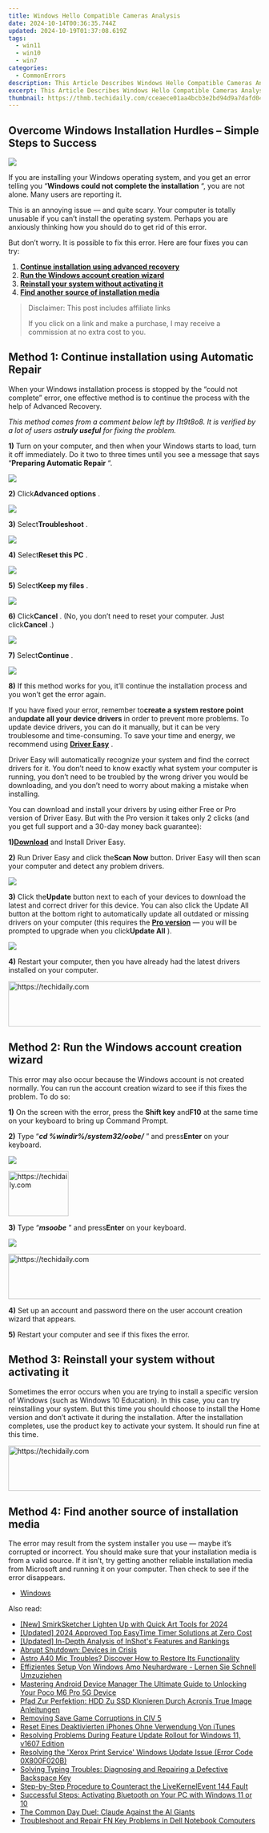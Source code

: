 ```yaml
---
title: Windows Hello Compatible Cameras Analysis
date: 2024-10-14T00:36:35.744Z
updated: 2024-10-19T01:37:08.619Z
tags:
  - win11
  - win10
  - win7
categories:
  - CommonErrors
description: This Article Describes Windows Hello Compatible Cameras Analysis
excerpt: This Article Describes Windows Hello Compatible Cameras Analysis
thumbnail: https://thmb.techidaily.com/cceaece01aa4bcb3e2bd94d9a7dafd046bccc2616fb9998b912dd3cd3c939c21.jpg
---
```


## Overcome Windows Installation Hurdles – Simple Steps to Success

![](https://images.drivereasy.com/wp-content/uploads/2017/09/img_59c47e95769a7.png)

 If you are installing your Windows operating system, and you get an error telling you “**Windows could not complete the installation** “, you are not alone. Many users are reporting it.

 This is an annoying issue — and quite scary. Your computer is totally unusable if you can’t install the operating system. Perhaps you are anxiously thinking how you should do to get rid of this error.

 But don’t worry. It is possible to fix this error. Here are four fixes you can try:

1. [**Continue installation using advanced recovery**](#a)
2. [**Run the Windows account creation wizard**](#b)
3. [**Reinstall your system without activating it**](#c)
4. [**Find another source of installation media**](#d)

>  Disclaimer: This post includes affiliate links
>
>  If you click on a link and make a purchase, I may receive a commission at no extra cost to you.
>

## Method 1: Continue installation using Automatic Repair

 When your Windows installation process is stopped by the “could not complete” error, one effective method is to continue the process with the help of Advanced Recovery.

 _This method comes from a comment below left by I1t9t8o8\. It is verified by a lot of users as**truly useful** for fixing the problem._

**1)** Turn on your computer, and then when your Windows starts to load, turn it off immediately. Do it two to three times until you see a message that says “**Preparing Automatic Repair** “.

![](https://images.drivereasy.com/wp-content/uploads/2018/01/img_5a698952129aa.png)

**2)** Click**Advanced options** .

![](https://images.drivereasy.com/wp-content/uploads/2018/01/img_5a69891372c5b.png)

**3)** Select**Troubleshoot** .

![](https://images.drivereasy.com/wp-content/uploads/2018/01/img_5a6989a2d24d0.png)

**4)** Select**Reset this PC** .

![](https://images.drivereasy.com/wp-content/uploads/2018/01/img_5a698a2bd825b.png)

**5)** Select**Keep my files** .

![](https://images.drivereasy.com/wp-content/uploads/2018/01/img_5a698ae3d7538.png)

**6)** Click**Cancel** . (No, you don’t need to reset your computer. Just click**Cancel** .)

![](https://images.drivereasy.com/wp-content/uploads/2018/01/img_5a698b35940ae.png)

**7)** Select**Continue** .

![](https://images.drivereasy.com/wp-content/uploads/2018/01/img_5a698c64b4abb.png)

**8)** If this method works for you, it’ll continue the installation process and you won’t get the error again.

 If you have fixed your error, remember to**create a system restore point** and**update all your device drivers** in order to prevent more problems. To update device drivers, you can do it manually, but it can be very troublesome and time-consuming. To save your time and energy, we recommend using **[Driver Easy](https://tools.techidaily.com/drivereasy/download/)**  .

 Driver Easy will automatically recognize your system and find the correct drivers for it. You don’t need to know exactly what system your computer is running, you don’t need to be troubled by the wrong driver you would be downloading, and you don’t need to worry about making a mistake when installing.

 You can download and install your drivers by using either Free or Pro version of Driver Easy. But with the Pro version it takes only 2 clicks (and you get full support and a 30-day money back guarantee):

 **1)[Download](https://tools.techidaily.com/drivereasy/download/)**  and Install Driver Easy.

**2)** Run Driver Easy and click the**Scan Now** button. Driver Easy will then scan your computer and detect any problem drivers.

![](https://images.drivereasy.com/wp-content/uploads/2018/01/img_5a699954165bf.png)

**3)** Click the**Update** button next to each of your devices to download the latest and correct driver for this device. You can also click the Update All button at the bottom right to automatically update all outdated or missing drivers on your computer (this requires the **[Pro version](https://tools.techidaily.com/drivereasy/download/)**  — you will be prompted to upgrade when you click**Update All** ).

![](https://images.drivereasy.com/wp-content/uploads/2018/01/img_5a6999d636954.jpg)

**4)** Restart your computer, then you have already had the latest drivers installed on your computer.

<!-- affiliate ads begin -->
<a href="https://ephamedtechinc.pxf.io/c/5597632/2137226/26400" target="_top" id="2137226">
  <img src="//a.impactradius-go.com/display-ad/26400-2137226" border="0" alt="https://techidaily.com" width="728" height="90"/>
</a>
<img height="0" width="0" src="https://ephamedtechinc.pxf.io/i/5597632/2137226/26400" style="position:absolute;visibility:hidden;" border="0" />
<!-- affiliate ads end -->

## Method 2: Run the Windows account creation wizard

 This error may also occur because the Windows account is not created normally. You can run the account creation wizard to see if this fixes the problem. To do so:

**1)**  On the screen with the error, press the **Shift key** and**F10** at the same time on your keyboard to bring up Command Prompt.

**2)**  Type “_**cd %windir%/system32/oobe/**_ ” and press**Enter** on your keyboard.

![](https://images.drivereasy.com/wp-content/uploads/2017/09/img_59c48a959cce0.png)

<!-- affiliate ads begin -->
<a href="https://bluettiit.sjv.io/c/5597632/2148127/17093" target="_top" id="2148127">
  <img src="//a.impactradius-go.com/display-ad/17093-2148127" border="0" alt="https://techidaily.com" width="120" height="90"/>
</a>
<img height="0" width="0" src="https://bluettiit.sjv.io/i/5597632/2148127/17093" style="position:absolute;visibility:hidden;" border="0" />
<!-- affiliate ads end -->

**3)** Type “_**msoobe**_ ” and press**Enter** on your keyboard.

![](https://images.drivereasy.com/wp-content/uploads/2017/09/img_59c48b26ea5a3.png)

<!-- affiliate ads begin -->
<a href="https://ephamedtechinc.pxf.io/c/5597632/2137223/26400" target="_top" id="2137223">
  <img src="//a.impactradius-go.com/display-ad/26400-2137223" border="0" alt="https://techidaily.com" width="728" height="90"/>
</a>
<img height="0" width="0" src="https://ephamedtechinc.pxf.io/i/5597632/2137223/26400" style="position:absolute;visibility:hidden;" border="0" />
<!-- affiliate ads end -->

**4)**  Set up an account and password there on the user account creation wizard that appears.

**5)**  Restart your computer and see if this fixes the error.

## Method 3: Reinstall your system without activating it

 Sometimes the error occurs when you are trying to install a specific version of Windows (such as Windows 10 Education). In this case, you can try reinstalling your system. But this time you should choose to install the Home version and don’t activate it during the installation. After the installation completes, use the product key to activate your system. It should run fine at this time.

<!-- affiliate ads begin -->
<a href="https://appsumo.8odi.net/c/5597632/2137411/7443" target="_top" id="2137411">
  <img src="//a.impactradius-go.com/display-ad/7443-2137411" border="0" alt="https://techidaily.com" width="600" height="90"/>
</a>
<img height="0" width="0" src="https://appsumo.8odi.net/i/5597632/2137411/7443" style="position:absolute;visibility:hidden;" border="0" />
<!-- affiliate ads end -->

## Method 4: Find another source of installation media

 The error may result from the system installer you use — maybe it’s corrupted or incorrect. You should make sure that your installation media is from a valid source. If it isn’t, try getting another reliable installation media from Microsoft and running it on your computer. Then check to see if the error disappears.

* [Windows](https://tools.techidaily.com/drivereasy/download/)

<ins class="adsbygoogle"
     style="display:block"
     data-ad-format="autorelaxed"
     data-ad-client="ca-pub-7571918770474297"
     data-ad-slot="1223367746"></ins>

<ins class="adsbygoogle"
     style="display:block"
     data-ad-client="ca-pub-7571918770474297"
     data-ad-slot="8358498916"
     data-ad-format="auto"
     data-full-width-responsive="true"></ins>

<span class="atpl-alsoreadstyle">Also read:</span>
<div><ul>
<li><a href="https://article-files.techidaily.com/new-smirksketcher-lighten-up-with-quick-art-tools-for-2024/"><u>[New] SmirkSketcher Lighten Up with Quick Art Tools for 2024</u></a></li>
<li><a href="https://fox-helps.techidaily.com/updated-2024-approved-top-easytime-timer-solutions-at-zero-cost/"><u>[Updated] 2024 Approved Top EasyTime Timer Solutions at Zero Cost</u></a></li>
<li><a href="https://fox-glue.techidaily.com/updated-in-depth-analysis-of-inshots-features-and-rankings/"><u>[Updated] In-Depth Analysis of InShot's Features and Rankings</u></a></li>
<li><a href="https://common-error.techidaily.com/abrupt-shutdown-devices-in-crisis/"><u>Abrupt Shutdown: Devices in Crisis</u></a></li>
<li><a href="https://common-error.techidaily.com/astro-a40-mic-troubles-discover-how-to-restore-its-functionality/"><u>Astro A40 Mic Troubles? Discover How to Restore Its Functionality</u></a></li>
<li><a href="https://win-workspace.techidaily.com/effizientes-setup-von-windows-amo-neuhardware-lernen-sie-schnell-umzuziehen/"><u>Effizientes Setup Von Windows Amo Neuhardware - Lernen Sie Schnell Umzuziehen</u></a></li>
<li><a href="https://easy-unlock-android.techidaily.com/mastering-android-device-manager-the-ultimate-guide-to-unlocking-your-poco-m6-pro-5g-device-by-drfone-android/"><u>Mastering Android Device Manager The Ultimate Guide to Unlocking Your Poco M6 Pro 5G Device</u></a></li>
<li><a href="https://fox-shield.techidaily.com/pfad-zur-perfektion-hdd-zu-ssd-klonieren-durch-acronis-true-image-anleitungen/"><u>Pfad Zur Perfektion: HDD Zu SSD Klonieren Durch Acronis True Image Anleitungen</u></a></li>
<li><a href="https://graphic-issues.techidaily.com/removing-save-game-corruptions-in-civ-5/"><u>Removing Save Game Corruptions in CIV 5</u></a></li>
<li><a href="https://win-extraordinary.techidaily.com/reset-eines-deaktivierten-iphones-ohne-verwendung-von-itunes/"><u>Reset Eines Deaktivierten iPhones Ohne Verwendung Von iTunes</u></a></li>
<li><a href="https://common-error.techidaily.com/resolving-problems-during-feature-update-rollout-for-windows-11-v1607-edition/"><u>Resolving Problems During Feature Update Rollout for Windows 11, v1607 Edition</u></a></li>
<li><a href="https://common-error.techidaily.com/resolving-the-xerox-print-service-windows-update-issue-error-code-0x800f020b/"><u>Resolving the 'Xerox Print Service' Windows Update Issue (Error Code 0X800F020B)</u></a></li>
<li><a href="https://common-error.techidaily.com/solving-typing-troubles-diagnosing-and-repairing-a-defective-backspace-key/"><u>Solving Typing Troubles: Diagnosing and Repairing a Defective Backspace Key</u></a></li>
<li><a href="https://common-error.techidaily.com/step-by-step-procedure-to-counteract-the-livekernelevent-144-fault/"><u>Step-by-Step Procedure to Counteract the LiveKernelEvent 144 Fault</u></a></li>
<li><a href="https://common-error.techidaily.com/successful-steps-activating-bluetooth-on-your-pc-with-windows-11-or-10/"><u>Successful Steps: Activating Bluetooth on Your PC with Windows 11 or 10</u></a></li>
<li><a href="https://article-helps.techidaily.com/the-common-day-duel-claude-against-the-ai-giants/"><u>The Common Day Duel: Claude Against the AI Giants</u></a></li>
<li><a href="https://common-error.techidaily.com/troubleshoot-and-repair-fn-key-problems-in-dell-notebook-computers/"><u>Troubleshoot and Repair FN Key Problems in Dell Notebook Computers</u></a></li>
</ul></div>

